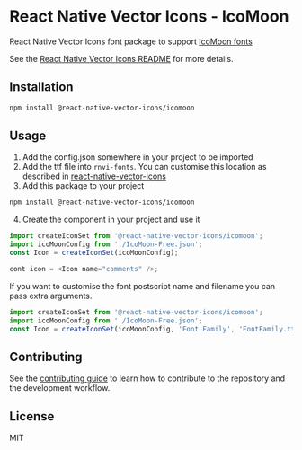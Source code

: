 # React Native Vector Icons - IcoMoon

React Native Vector Icons font package to support [IcoMoon fonts](https://icomoon.io/app)

See the [React Native Vector Icons README](../../README.md) for more details.

## Installation

```sh
npm install @react-native-vector-icons/icomoon
```

## Usage

1. Add the config.json somewhere in your project to be imported
2. Add the ttf file into `rnvi-fonts`. You can customise this location as described in [react-native-vector-icons](../../README.md#custom-fonts)
3. Add this package to your project

```sh
npm install @react-native-vector-icons/icomoon
```

4. Create the component in your project and use it

```js
import createIconSet from '@react-native-vector-icons/icomoon';
import icoMoonConfig from './IcoMoon-Free.json';
const Icon = createIconSet(icoMoonConfig);

cont icon = <Icon name="comments" />;
```

If you want to customise the font postscript name and filename you can pass extra arguments.

```js
import createIconSet from '@react-native-vector-icons/icomoon';
import icoMoonConfig from './IcoMoon-Free.json';
const Icon = createIconSet(icoMoonConfig, 'Font Family', 'FontFamily.ttf');
```

## Contributing

See the [contributing guide](../../CONTRIBUTING.md) to learn how to contribute to the repository and the development workflow.

## License

MIT
